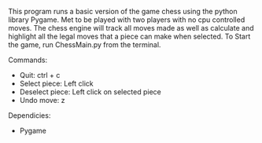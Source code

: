 
This program runs a basic version of the game chess using the python library Pygame. Met to be played with two players with no cpu controlled moves.
The chess engine will track all moves made as well as calculate and highlight all the legal moves that a piece can make when selected.
To Start the game, run ChessMain.py from the terminal.

Commands:
  - Quit: ctrl + c
  - Select piece: Left click
  - Deselect piece: Left click on selected piece
  - Undo move: z

Dependicies:
  - Pygame

